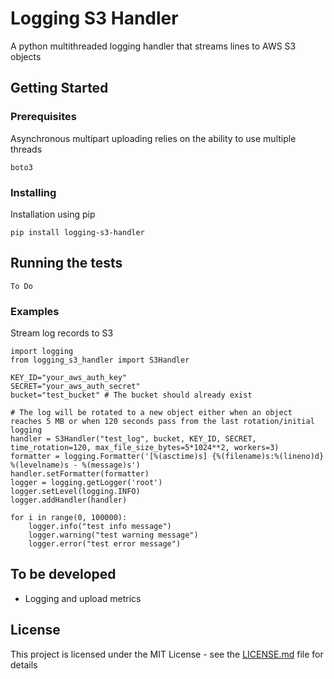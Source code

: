 # Logging S3 Handler

A python multithreaded logging handler that streams lines to AWS S3 objects

## Getting Started

### Prerequisites

Asynchronous multipart uploading relies on the ability to use multiple threads

```
boto3
```

### Installing

Installation using pip

```
pip install logging-s3-handler
```

## Running the tests

```
To Do
```

### Examples
Stream log records to S3
```
import logging
from logging_s3_handler import S3Handler

KEY_ID="your_aws_auth_key"
SECRET="your_aws_auth_secret"
bucket="test_bucket" # The bucket should already exist

# The log will be rotated to a new object either when an object reaches 5 MB or when 120 seconds pass from the last rotation/initial logging
handler = S3Handler("test_log", bucket, KEY_ID, SECRET, time_rotation=120, max_file_size_bytes=5*1024**2, workers=3)
formatter = logging.Formatter('[%(asctime)s] {%(filename)s:%(lineno)d} %(levelname)s - %(message)s')
handler.setFormatter(formatter)
logger = logging.getLogger('root')
logger.setLevel(logging.INFO)
logger.addHandler(handler)

for i in range(0, 100000):
    logger.info("test info message")
    logger.warning("test warning message")
    logger.error("test error message")
```

## To be developed
* Logging and upload metrics

## License

This project is licensed under the MIT License - see the [LICENSE.md](LICENSE) file for details

